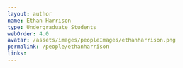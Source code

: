 ```yaml
---
layout: author
name: Ethan Harrison
type: Undergraduate Students
webOrder: 4.0
avatar: /assets/images/peopleImages/ethanharrison.png
permalink: /people/ethanharrison
links:
---
```

